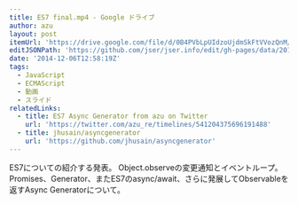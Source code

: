 ```yaml
---
title: ES7 final.mp4 - Google ドライブ
author: azu
layout: post
itemUrl: 'https://drive.google.com/file/d/0B4PVbLpUIdzoUjdmSkFtVVozQnM/view'
editJSONPath: 'https://github.com/jser/jser.info/edit/gh-pages/data/2014/12/index.json'
date: '2014-12-06T12:58:19Z'
tags:
  - JavaScript
  - ECMAScript
  - 動画
  - スライド
relatedLinks:
  - title: ES7 Async Generator from azu on Twitter
    url: 'https://twitter.com/azu_re/timelines/541204375696191488'
  - title: jhusain/asyncgenerator
    url: 'https://github.com/jhusain/asyncgenerator'
---
```

ES7についての紹介する発表。
Object.observeの変更通知とイベントループ。
Promises、Generator、またES7のasync/await、さらに発展してObservableを返すAsync Generatorについて。
